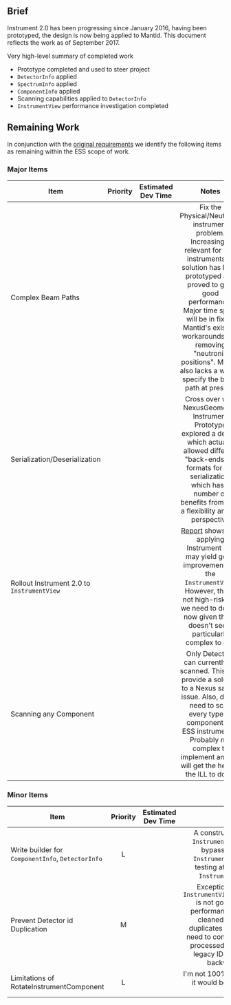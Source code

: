## Brief

Instrument 2.0 has been progressing since January 2016, having been prototyped, the design is now being applied to Mantid. This document reflects the work as of September 2017. 

Very high-level summary of completed work

* Prototype completed and used to steer project
* `DetectorInfo` applied 
* `SpectrumInfo` applied
* `ComponentInfo` applied
* Scanning capabilities applied to `DetectorInfo`
* `InstrumentView` performance investigation completed

## Remaining Work

In conjunction with the [original requirements](https://github.com/mantidproject/documents/blob/master/Design/Instrument-2.0/requirements-v2.md) we identify the following items as remaining within the ESS scope of work.

### Major Items

| Item                | Priority      | Estimated Dev Time  | Notes      |
| ------------------- |:-------------:|:-------------------:|:----------:| 
| Complex Beam Paths  | | | Fix the Physical/Neutronic instrument problem. Increasingly relevant for ESS instruments. A solution has been prototyped and proved to give good performance. Major time spent will be in fixing Mantid's existing workarounds and removing "neutronic positions". Mantid also lacks a way to specify the beam path at present. |
| Serialization/Deserialization | | | Cross over with NexusGeometry. Instrument Prototype explored a design which actually allowed different "back-ends" or formats for the serialization, which has a number of benefits from both a flexibility and SE perspective|
| Rollout Instrument 2.0 to `InstrumentView` | | | [Report](https://github.com/DMSC-Instrument-Data/documents/blob/master/investigations/Possible_Instrument_View_Improvements.md) shows that applying Instrument 2.0 may yield good improvements to the `InstrumentView`. However, this is not high-risk. Do we need to do this now given that it doesn't seem particularly complex to do?|
| Scanning any Component | | | Only Detectors can currently be scanned. This may provide a solution to a Nexus saving issue. Also, do we need to scan every type of component for ESS instruments? Probably not complex to implement and we will get the help of the ILL to do so |

### Minor Items

| Item                | Priority      | Estimated Dev Time  | Notes      |
| ------------------- |:-------------:|:-------------------:|:----------:| 
| Write builder for `ComponentInfo`, `DetectorInfo` | L | |  A constructionl object similar to `InstrumentVisitor` required, that bypasses the need to have `Instrument 1.0` aprori useful for testing at present and eventual `Instrument 1.0` replacement |
| Prevent Detector id Duplication | M | | Exception handling present in `InstrumentVisitor::registerDetector` is not good from a funtional or performance point of view. I have cleaned the codebase of any duplicates in IDFs. However we do need to consider the fact that saved processed nexus files will contain legacy IDFs which would not be backwards compatible. |
| Limitations of RotateInstrumentComponent | L | | I'm not 100% on this requirement, but it would be very easy to give this possibility | 




